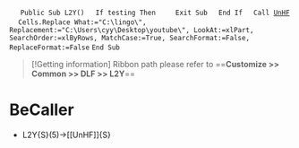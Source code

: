 &nbsp;&nbsp;&nbsp;&nbsp;
`Public Sub L2Y()`
&nbsp;&nbsp;&nbsp;&nbsp;`If testing Then`
&nbsp;&nbsp;&nbsp;&nbsp;&nbsp;&nbsp;&nbsp;&nbsp;`Exit Sub`
&nbsp;&nbsp;&nbsp;&nbsp;`End If`
&nbsp;&nbsp;&nbsp;&nbsp;`Call `[`UnHF`](UnHF)
&nbsp;&nbsp;&nbsp;&nbsp;`Cells.Replace What:="C:\lingo\", Replacement:="C:\Users\cyy\Desktop\youtube\", LookAt:=xlPart, SearchOrder:=xlByRows, MatchCase:=True, SearchFormat:=False, ReplaceFormat:=False`
`End Sub`


> [!Getting information]
> Ribbon path please refer to ==**Customize >> Common >> DLF >> L2Y**==


# BeCaller
- L2Y{S}(5)->[[UnHF]]{S}


